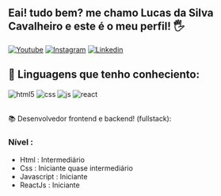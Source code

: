 ## Eai! tudo bem? me chamo Lucas da Silva Cavalheiro e este é o meu perfil! 🖐️


[![Youtube](https://img.shields.io/badge/YouTube-FF0000?style=for-the-badge&logo=youtube&logoColor=white)](https://www.youtube.com/@_Luckyzin_)
[![Instagram](https://img.shields.io/badge/Instagram-E4405F?style=for-the-badge&logo=instagram&logoColor=white)](https://www.instagram.com/llucas_cvl/)
[![Linkedin](https://img.shields.io/badge/LinkedIn-0077B5?style=for-the-badge&logo=linkedin&logoColor=white)](https://www.linkedin.com/in/lucas-da-silva-cavalheiro-aa2118326/)

## 🔮 Linguagens que tenho conheciento:

<div style="display: inline_block">
  <img align="center" alt="html5" src="https://img.shields.io/badge/HTML5-E34F26?style=for-the-badge&logo=html5&logoColor=white" />
  <img align="center" alt="css" src="https://img.shields.io/badge/CSS3-1572B6?style=for-the-badge&logo=css3&logoColor=white" />
  <img align="center" alt="js" src="https://img.shields.io/badge/JavaScript-F7DF1E?style=for-the-badge&logo=javascript&logoColor=black" />
  <img align="center" alt="react" src="https://img.shields.io/badge/React-20232A?style=for-the-badge&logo=react&logoColor=61DAFB" />
</div><br/>

📚 Desenvolvedor frontend e backend! (fullstack):

### Nível :
- Html : Intermediário
- Css : Iniciante quase intermediário
- Javascript : Iniciante
- ReactJs : Iniciante
